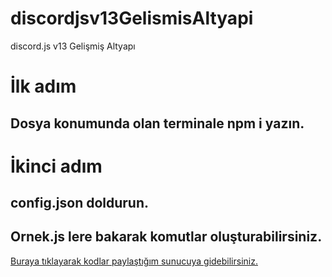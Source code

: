 # discordjsv13GelismisAltyapi
discord.js v13 Gelişmiş Altyapı

# İlk adım
## Dosya konumunda olan terminale npm i yazın.
# İkinci adım
## config.json doldurun.

## Ornek.js lere bakarak komutlar oluşturabilirsiniz.

[Buraya tıklayarak kodlar paylaştığım sunucuya gidebilirsiniz.](https://discord.gg/Pur3RnGua2)
